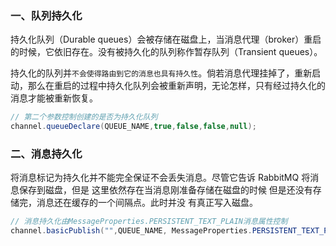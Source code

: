 ### 一、队列持久化

持久化队列（Durable queues）会被存储在磁盘上，当消息代理（broker）重启的时候，它依旧存在。没有被持久化的队列称作暂存队列（Transient queues）。

持久化的队列并`不会使得路由到它的消息也具有持久性`。倘若消息代理挂掉了，重新启动，那么在重启的过程中持久化队列会被重新声明，无论怎样，只有经过持久化的消息才能被重新恢复。

```java
// 第二个参数控制创建的是否为持久化队列
channel.queueDeclare(QUEUE_NAME,true,false,false,null);
```



### 二、消息持久化

将消息标记为持久化并不能完全保证不会丢失消息。尽管它告诉 RabbitMQ 将消息保存到磁盘，但是 这里依然存在当消息刚准备存储在磁盘的时候 但是还没有存储完，消息还在缓存的一个间隔点。此时并没 有真正写入磁盘。



```java
// 消息持久化由MessageProperties.PERSISTENT_TEXT_PLAIN消息属性控制
channel.basicPublish("",QUEUE_NAME, MessageProperties.PERSISTENT_TEXT_PLAIN,sc.next().getBytes());
```




